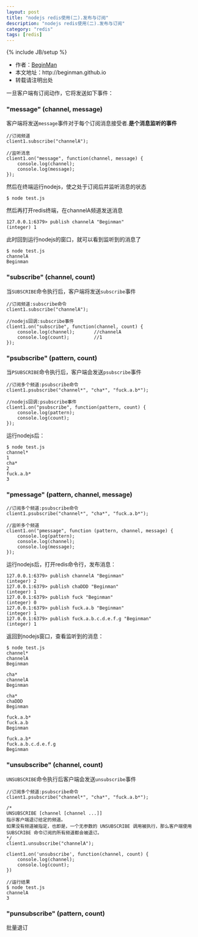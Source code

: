```yaml
---
layout: post
title: "nodejs redis使用(二).发布与订阅"
description: "nodejs redis使用(二).发布与订阅"
category: "redis"
tags: [redis]
---
```

{% include JB/setup %}
<ul>
    <li>作者：<a href="http://weibo.com/beginman" target="blank">BeginMan</a></li>
    <li>本文地址：http://beginman.github.io</li>
    <li>转载请注明出处</li>
</ul>
<p>一旦客户端有订阅动作，它将发送如下事件：</p>

<h3>"message" (channel, message)</h3>

<p>客户端将发送<code>message</code>事件对于每个订阅消息接受者.<strong>是个消息监听的事件</strong></p>

<pre><code>//订阅频道
client1.subscribe("channelA");

//监听消息
client1.on("message", function(channel, message) {
    console.log(channel);
    console.log(message);
});
</code></pre>

<p>然后在终端运行nodejs，使之处于订阅后并监听消息的状态</p>

<pre><code>$ node test.js
</code></pre>

<p>然后再打开redis终端，在channelA频道发送消息</p>

<pre><code>127.0.0.1:6379&gt; publish channelA "Beginman"
(integer) 1
</code></pre>

<p>此时回到运行nodejs的窗口，就可以看到监听到的消息了</p>

<pre><code>$ node test.js
channelA
Beginman
</code></pre>

<h3>"subscribe" (channel, count)</h3>

<p>当<code>SUBSCRIBE</code>命令执行后，客户端将发送<code>subscribe</code>事件</p>

<pre><code>//订阅频道:subscribe命令
client1.subscribe("channelA");

//nodejs回调:subscribe事件
client1.on("subscribe", function(channel, count) {
    console.log(channel);       //channelA
    console.log(count);         //1
});
</code></pre>

<h3>"psubscribe" (pattern, count)</h3>

<p>当<code>PSUBSCRIBE</code>命令执行后，客户端会发送<code>psubscribe</code>事件</p>

<pre><code>//订阅多个频道:psubscribe命令
client1.psubscribe("channel*", "cha*", "fuck.a.b*");

//nodejs回调:psubscribe事件
client1.on("psubscribe", function(pattern, count) {
    console.log(pattern);
    console.log(count);      
});
</code></pre>

<p>运行nodejs后：</p>

<pre><code>$ node test.js
channel*
1
cha*
2
fuck.a.b*
3
</code></pre>

<h3>"pmessage" (pattern, channel, message)</h3>

<pre><code>//订阅多个频道:psubscribe命令
client1.psubscribe("channel*", "cha*", "fuck.a.b*");

//监听多个频道
client1.on("pmessage", function (pattern, channel, message) {
    console.log(pattern);
    console.log(channel);
    console.log(message);
});
</code></pre>

<p>运行nodejs后，打开redis命令行，发布消息：</p>

<pre><code>127.0.0.1:6379&gt; publish channelA "Beginman"
(integer) 2
127.0.0.1:6379&gt; publish chaDDD "Beginman"
(integer) 1
127.0.0.1:6379&gt; publish fuck "Beginman"
(integer) 0
127.0.0.1:6379&gt; publish fuck.a.b "Beginman"
(integer) 1
127.0.0.1:6379&gt; publish fuck.a.b.c.d.e.f.g "Beginman"
(integer) 1
</code></pre>

<p>返回到nodejs窗口，查看监听到的消息：</p>

<pre><code>$ node test.js
channel*
channelA
Beginman

cha*
channelA
Beginman

cha*
chaDDD
Beginman

fuck.a.b*
fuck.a.b
Beginman

fuck.a.b*
fuck.a.b.c.d.e.f.g
Beginman
</code></pre>

<h3>"unsubscribe" (channel, count)</h3>

<p><code>UNSUBSCRIBE</code>命令执行后客户端会发送<code>unsubscribe</code>事件</p>

<pre><code>//订阅多个频道:psubscribe命令
client1.psubscribe("channel*", "cha*", "fuck.a.b*");

/*
UNSUBSCRIBE [channel [channel ...]]
指示客户端退订给定的频道。
如果没有频道被指定，也即是，一个无参数的 UNSUBSCRIBE 调用被执行，那么客户端使用 SUBSCRIBE 命令订阅的所有频道都会被退订。
*/
client1.unsubscribe("channelA");

client1.on('unsubscribe', function(channel, count) {
    console.log(channel);
    console.log(count);
})

//运行结果
$ node test.js
channelA
3
</code></pre>

<h3>"punsubscribe" (pattern, count)</h3>

<p>批量退订</p>

